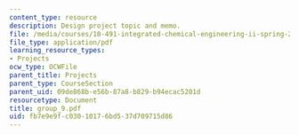```yaml
---
content_type: resource
description: Design project topic and memo.
file: /media/courses/10-491-integrated-chemical-engineering-ii-spring-2006/fb7e9e9fc03010176bd537d709715d86_group_9.pdf
file_type: application/pdf
learning_resource_types:
- Projects
ocw_type: OCWFile
parent_title: Projects
parent_type: CourseSection
parent_uid: 09de868b-e56b-87a8-b829-b94ecac5201d
resourcetype: Document
title: group_9.pdf
uid: fb7e9e9f-c030-1017-6bd5-37d709715d86
---
```

